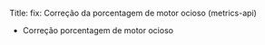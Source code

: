 Title: fix: Correção da porcentagem de motor ocioso (metrics-api)

- Correção porcentagem de motor ocioso
